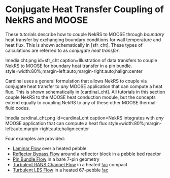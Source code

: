 # Conjugate Heat Transfer Coupling of NekRS and MOOSE

These tutorials describe how to couple NekRS to MOOSE through *boundary*
heat transfer by exchanging boundary conditions for wall temperature and heat flux.
This is shown schematically in [sfr_cht].
These types of calculations are referred to as *conjugate heat transfer*.

!media cht.png
  id=sfr_cht
  caption=Illustration of data transfers to couple NekRS to MOOSE for boundary heat transfer in a pin bundle.
  style=width:80%;margin-left:auto;margin-right:auto;halign:center

Cardinal uses a general formulation that allows NekRS to couple via conjugate
heat transfer to *any* MOOSE application that can compute a heat flux. This
is shown schematically in [cardinal_cht]. All tutorials in this section couple
NekRS to the MOOSE heat conduction module, but the concepts extend equally to
coupling NekRS to any of these other MOOSE thermal-fluid codes.

!media cardinal_cht.png
  id=cardinal_cht
  caption=NekRS integrates with *any* MOOSE application that can compute a heat flux
  style=width:80%;margin-left:auto;margin-right:auto;halign:center

Four examples are provided:

- [Laminar Flow](cht5.md) over a heated pebble
- [Reflector Bypass Flow](cht1.md) around a reflector block in a pebble bed reactor
- [Pin Bundle Flow](cht2.md) in a bare 7-pin geometry
- [Turbulent RANS Channel Flow](cht3.md) in a heated [!ac](TRISO) compact
- [Turbulent LES Flow](cht4.md) in a heated 67-pebble [!ac](HTGR)
